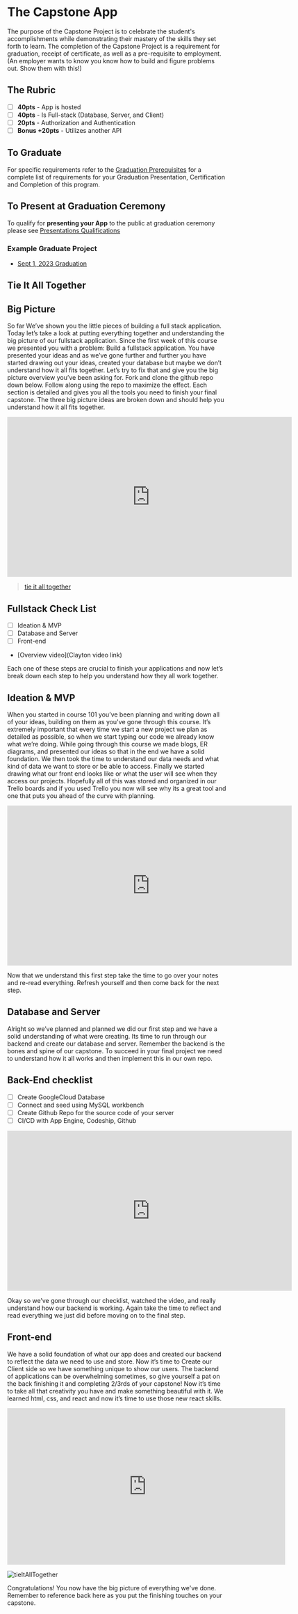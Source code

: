 # The Capstone App

The purpose of the Capstone Project is to celebrate the student's accomplishments while demonstrating their mastery of the skills they set forth to learn. The completion of the Capstone Project is a requirement for graduation, receipt of certificate, as well as a pre-requisite to employment. (An employer wants to know you know how to build and figure problems out. Show them with this!)

## The Rubric

- [ ] **40pts** - App is hosted
- [ ] **40pts** - Is Full-stack (Database, Server, and Client)
- [ ] **20pts** - Authorization and Authentication
- [ ] **Bonus +20pts** - Utilizes another API

 ## To Graduate

For specific requirements refer to the [Graduation Prerequisites](./../additionalResources/graduationPrerequisites.md) for a complete list of requirements for your Graduation Presentation, Certification and Completion of this program.

## To Present at Graduation Ceremony

To qualify for **presenting your App** to the public at graduation ceremony please see [Presentations Qualifications](./../additionalResources/presentationsQualifications.md)

### Example Graduate Project

- [Sept 1, 2023 Graduation](https://docs.google.com/presentation/d/1ylNGCVDAEtgfo_1vatEXcj5HVZcd21Q3VNuLSOyQ70c/edit?usp=sharing)

## Tie It All Together 

## Big Picture 

So far We’ve shown you the little pieces of building a full stack application. Today let’s take a look at putting everything together and understanding the big picture of our fullstack application. Since the first week of this course we presented you with a problem: Build a fullstack application. You have presented your ideas and as we’ve gone further and further you have started drawing out your ideas, created your database but maybe we don’t understand how it all fits together. Let’s try to fix that and give you the big picture overview you’ve been asking for.  Fork and clone the github repo down below. Follow along using the repo to maximize the effect. Each section is detailed and gives you all the tools you need to finish your final capstone. The three big picture ideas are broken down and should help you understand how it all fits together. 

<!-- ! Video Content: Clayton@ACA - Tie It All Together: Overview 411.4.5.1 -->
<iframe src="https://player.vimeo.com/video/496108615?color=2565EF&byline=0&portrait=0" width="655" height="368" frameborder="0" allow="autoplay; fullscreen" allowfullscreen></iframe>

> [tie it all together](https://github.com/AustinCodingAcademy/tie-it-all-together)

## Fullstack Check List 

- [ ] Ideation & MVP
- [ ] Database and Server
- [ ] Front-end    

- [Overview video](Clayton video link)

Each one of these steps are crucial to finish your applications and now let’s break down each step to help you understand how they all work together. 

## Ideation & MVP 

When you started in course 101 you’ve been planning and writing down all of your ideas, building on them as you've gone through this course. It’s extremely important that every time we start a new project we plan as detailed as possible, so when we start typing our code we already know what we’re doing. While going through this course we made blogs, ER diagrams, and presented our ideas so that in the end we have a solid foundation. We then took the time to understand our data needs and what kind of data we want to store or be able to access. Finally we started drawing what our front end looks like or what the user will see when they access our projects. Hopefully all of this was stored and organized in our Trello boards and if you used Trello you now will see why its a great tool and one that puts you ahead of the curve with planning. 

<!-- TODO The video on Vimeo needs to be edited so the opening frame matches the content -->
<!-- ! Video Content: Clayton@ACA - Tie It All Together: Ideation & MVP  411.4.5.2 -->
<iframe src="https://player.vimeo.com/video/496118730?color=2565EF&byline=0&portrait=0" width="655" height="368" frameborder="0" allow="autoplay; fullscreen" allowfullscreen></iframe> 


Now that we understand this first step take the time to go over your notes and re-read everything. Refresh yourself and then come back for the next step.

## Database and Server 

Alright so we’ve planned and planned we did our first step and we have a solid understanding of what were creating. Its time to run through our backend and create our database and server. Remember the backend is the bones and spine of our capstone. To succeed in your final project we need to understand how it all works and then implement this in our own repo.  

## Back-End checklist 

- [ ] Create GoogleCloud Database
- [ ] Connect and seed using MySQL workbench
- [ ] Create Github Repo for the source code of your server
- [ ] CI/CD with App Engine, Codeship, Github

<!-- ! Video Content: Clayton@ACA - Tie It All Together: DB & Sever 411.4.5.3 -->
<iframe src="https://player.vimeo.com/video/496128288?color=2565EF&byline=0&portrait=0" width="655" height="368" frameborder="0" allow="autoplay; fullscreen" allowfullscreen></iframe>

Okay so we’ve gone through our checklist, watched the video, and really understand how our backend is working. Again take the time to reflect and read everything we just did before moving on to the final step. 

## Front-end 

We have a solid foundation of what our app does and created our backend to reflect the data we need to use and store. Now it’s time to Create our Client side so we have something unique to show our users. The backend of applications can be overwhelming sometimes, so give yourself a pat on the back finishing it and completing 2/3rds of your capstone! Now it’s time to take all that creativity you have and make something beautiful with it. We learned html, css, and react and now it’s time to use those new react skills. 

<!-- ! Video Content: Clayton@ACA - Tie It All Together: Front-End and Wrap-Up  411.4.5.4 -->
<iframe src="https://player.vimeo.com/video/496138429?color=2565EF&byline=0&portrait=0" width="640" height="360" frameborder="0" allow="autoplay; fullscreen" allowfullscreen></iframe>

![tieItAllTogether](/docs/images/tie-it-all-together.png)

Congratulations! You now have the big picture of everything we've done. Remember to reference back here as you put the finishing touches on your capstone. 